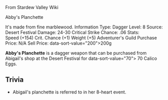 From Stardew Valley Wiki

Abby's Planchette

It's made from fine marblewood. Information Type: Dagger Level: 8 Source: Desert Festival Damage: 24-30 Critical Strike Chance: .06 Stats: Speed (+154) Crit. Chance (+1) Weight (+5) Adventurer's Guild Purchase Price: N/A Sell Price: data-sort-value="200"&gt;200g

**Abby's Planchette** is a dagger weapon that can be purchased from Abigail's shop at the Desert Festival for data-sort-value="70"&gt; 70 Calico Eggs.

## Trivia

- Abigail's planchette is referred to in her 8-heart event.